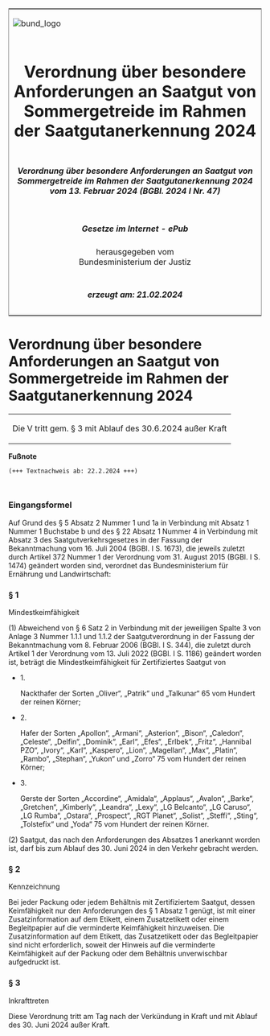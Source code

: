 <span id="DECKBLATT.html"></span>

<table border="0" frame="border" width="100%">

<tr valign="top">

<td align="left">

![bund\_logo](BfJ_2021_Web_de_de.gif)

</td>

<td align="right">

 

</td>

</tr>

<tr align="center" valign="middle">

<td colspan="2">

# Verordnung über besondere Anforderungen an Saatgut von Sommergetreide im Rahmen der Saatgutanerkennung 2024

</td>

</tr>

<tr align="center" valign="middle">

<td colspan="2">

##### Verordnung über besondere Anforderungen an Saatgut von Sommergetreide im Rahmen der Saatgutanerkennung 2024 vom 13. Februar 2024 (BGBl. 2024 I Nr. 47)

</td>

</tr>

<tr align="center" valign="middle">

<td colspan="2">

  
  

##### Gesetze im Internet - ePub  
  
herausgegeben vom  
Bundesministerium der Justiz

</td>

</tr>

<tr align="center" valign="bottom">

<td colspan="2">

  
  

##### erzeugt am: 21.02.2024

</td>

</tr>

</table>

<span id="BJNR02F0A0024.html"></span>

# Verordnung über besondere Anforderungen an Saatgut von Sommergetreide im Rahmen der Saatgutanerkennung 2024

<div>

<div class="jnhtml">

<table width="100%">

<colgroup>

<col width="10%">

</col>

<col width="90%">

</col>

</colgroup>

<tr>

<td class="StandkommentarAufh" colspan="2">

Die V tritt gem. § 3 mit Ablauf des 30.6.2024 außer Kraft

</div>

</div>

</td>

</tr>

</table>

</div>

</div>

<div>

  
**Fußnote**

<div class="jnhtml">

<div>

<div class="jurAbsatz">

  

``` 
(+++ Textnachweis ab: 22.2.2024 +++)

 
```

</div>

</div>

</div>

</div>

<span id="BJNR02F0A0024BJNE000100000.html"></span>

### Eingangsformel  

<div>

<div class="jnhtml">

<div>

<div class="jurAbsatz">

Auf Grund des § 5 Absatz 2 Nummer 1 und 1a in Verbindung mit Absatz 1
Nummer 1 Buchstabe b und des § 22 Absatz 1 Nummer 4 in Verbindung mit
Absatz 3 des Saatgutverkehrsgesetzes in der Fassung der Bekanntmachung
vom 16. Juli 2004 (BGBl. I S. 1673), die jeweils zuletzt durch Artikel
372 Nummer 1 der Verordnung vom 31. August 2015 (BGBl. I S. 1474)
geändert worden sind, verordnet das Bundesministerium für Ernährung und
Landwirtschaft:

</div>

</div>

</div>

</div>

<span id="BJNR02F0A0024BJNE000200000.html"></span>

### § 1  
Mindestkeimfähigkeit

<div>

<div class="jnhtml">

<div>

<div class="jurAbsatz">

(1) Abweichend von § 6 Satz 2 in Verbindung mit der jeweiligen Spalte 3
von Anlage 3 Nummer 1.1.1 und 1.1.2 der Saatgutverordnung in der Fassung
der Bekanntmachung vom 8. Februar 2006 (BGBl. I S. 344), die zuletzt
durch Artikel 1 der Verordnung vom 13. Juli 2022 (BGBl. I S. 1186)
geändert worden ist, beträgt die Mindestkeimfähigkeit für
Zertifiziertes Saatgut von

  - 1\.
    
    <div>
    
    Nackthafer der Sorten „Oliver“, „Patrik“ und „Talkunar“ 65 vom
    Hundert der reinen Körner;
    
    </div>

  - 2\.
    
    <div>
    
    Hafer der Sorten „Apollon“, „Armani“, „Asterion“, „Bison“,
    „Caledon“, „Celeste“, „Delfin“, „Dominik“, „Earl“, „Efes“,
    „Erlbek“, „Fritz“, „Hannibal PZO“, „Ivory“, „Karl“, „Kaspero“,
    „Lion“, „Magellan“, „Max“, „Platin“, „Rambo“, „Stephan“, „Yukon“
    und „Zorro“ 75 vom Hundert der reinen Körner;
    
    </div>

  - 3\.
    
    <div>
    
    Gerste der Sorten „Accordine“, „Amidala“, „Applaus“, „Avalon“,
    „Barke“, „Gretchen“, „Kimberly“, „Leandra“, „Lexy“, „LG Belcanto“,
    „LG Caruso“, „LG Rumba“, „Ostara“, „Prospect“, „RGT Planet“,
    „Solist“, „Steffi“, „Sting“, „Tolstefix“ und „Yoda“ 75 vom
    Hundert der reinen Körner.
    
    </div>

</div>

<div class="jurAbsatz">

(2) Saatgut, das nach den Anforderungen des Absatzes 1 anerkannt worden
ist, darf bis zum Ablauf des 30. Juni 2024 in den Verkehr gebracht
werden.

</div>

</div>

</div>

</div>

<span id="BJNR02F0A0024BJNE000300000.html"></span>

### § 2  
Kennzeichnung

<div>

<div class="jnhtml">

<div>

<div class="jurAbsatz">

Bei jeder Packung oder jedem Behältnis mit Zertifiziertem Saatgut,
dessen Keimfähigkeit nur den Anforderungen des § 1 Absatz 1 genügt, ist
mit einer Zusatzinformation auf dem Etikett, einem Zusatzetikett oder
einem Begleitpapier auf die verminderte Keimfähigkeit hinzuweisen. Die
Zusatzinformation auf dem Etikett, das Zusatzetikett oder das
Begleitpapier sind nicht erforderlich, soweit der Hinweis auf die
verminderte Keimfähigkeit auf der Packung oder dem Behältnis
unverwischbar aufgedruckt ist.

</div>

</div>

</div>

</div>

<span id="BJNR02F0A0024BJNE000400000.html"></span>

### § 3  
Inkrafttreten

<div>

<div class="jnhtml">

<div>

<div class="jurAbsatz">

Diese Verordnung tritt am Tag nach der Verkündung in Kraft und mit
Ablauf des 30. Juni 2024 außer Kraft.

</div>

</div>

</div>

</div>
